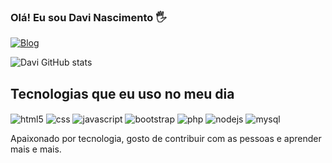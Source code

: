 ### Olá! Eu sou Davi Nascimento 🖐️

[![Blog](https://img.shields.io/badge/LinkedIn-0077B5?style=for-the-badge&logo=linkedin&logoColor=white)](https://www.linkedin.com/in/davinasciment/)

![Davi GitHub stats](https://github-readme-stats.vercel.app/api?username=DaviNasciment&show_icons=true&theme=radical)

## Tecnologias que eu uso no meu dia

<div style="display: inline-block;">
   <img align="center" src="https://img.shields.io/badge/HTML5-E34F26?style=for-the-badge&logo=html5&logoColor=white" alt="html5">
  <img align="center" src="https://img.shields.io/badge/CSS3-1572B6?style=for-the-badge&logo=css3&logoColor=white" alt="css">
  <img align="center" src="https://img.shields.io/badge/JavaScript-F7DF1E?style=for-the-badge&logo=javascript&logoColor=black" alt="javascript">
  <img align="center" src="https://img.shields.io/badge/Bootstrap-563D7C?style=for-the-badge&logo=bootstrap&logoColor=white" alt="bootstrap">
  <img align="center" src="https://img.shields.io/badge/PHP-777BB4?style=for-the-badge&logo=php&logoColor=white" alt="php">
  <img align="center" src="https://img.shields.io/badge/Node.js-43853D?style=for-the-badge&logo=node.js&logoColor=white" alt="nodejs">
  <img align="center" src="https://img.shields.io/badge/MySQL-00000F?style=for-the-badge&logo=mysql&logoColor=white" alt="mysql">
</div><br/>

Apaixonado por tecnologia, gosto de contribuir com as pessoas e aprender mais e mais.
